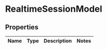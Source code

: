 
# RealtimeSessionModel

## Properties
| Name | Type | Description | Notes |
| ------------ | ------------- | ------------- | ------------- |



